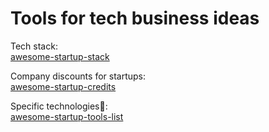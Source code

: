 
# Tools for tech business ideas

Tech stack:  
[awesome-startup-stack](https://github.com/cristobalcl/awesome-startup-stack)

Company discounts for startups:  
[awesome-startup-credits](https://github.com/dakshshah96/awesome-startup-credits)

Specific technologies💩:  
[awesome-startup-tools-list](https://github.com/Ibexoft/awesome-startup-tools-list)
